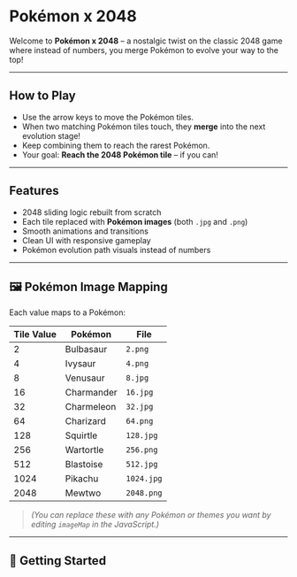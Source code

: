 # Pokémon x 2048

Welcome to **Pokémon x 2048** – a nostalgic twist on the classic 2048 game where instead of numbers, you merge Pokémon to evolve your way to the top!

---

## How to Play

- Use the arrow keys to move the Pokémon tiles.
- When two matching Pokémon tiles touch, they **merge** into the next evolution stage!
- Keep combining them to reach the rarest Pokémon.
- Your goal: **Reach the 2048 Pokémon tile** – if you can!

---

##  Features

-  2048 sliding logic rebuilt from scratch
-  Each tile replaced with **Pokémon images** (both `.jpg` and `.png`)
-  Smooth animations and transitions
-  Clean UI with responsive gameplay
-  Pokémon evolution path visuals instead of numbers

---

## 🖼 Pokémon Image Mapping

Each value maps to a Pokémon:

| Tile Value | Pokémon      | File            |
|------------|--------------|-----------------|
| 2          | Bulbasaur    | `2.png`         |
| 4          | Ivysaur      | `4.png`         |
| 8          | Venusaur     | `8.jpg`         |
| 16         | Charmander   | `16.jpg`        |
| 32         | Charmeleon   | `32.jpg`        |
| 64         | Charizard    | `64.png`        |
| 128        | Squirtle     | `128.jpg`       |
| 256        | Wartortle    | `256.png`       |
| 512        | Blastoise    | `512.jpg`       |
| 1024       | Pikachu      | `1024.jpg`      |
| 2048       | Mewtwo       | `2048.png`      |

> *(You can replace these with any Pokémon or themes you want by editing `imageMap` in the JavaScript.)*

---

## 🚀 Getting Started
